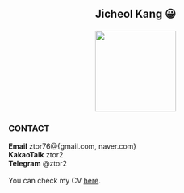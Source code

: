 
## <p align="center">Jicheol Kang :grinning: </p> <p align="center"><img src="https://user-images.githubusercontent.com/57743113/142158710-e36ba63a-3fc0-4863-ad7e-25ceb3224aa1.png" width="160" height="160"></p>

### CONTACT

**Email** ztor76@{gmail.com, naver.com}<br>
**KakaoTalk** ztor2<br>
**Telegram** @ztor2
<br><br>
You can check my CV [here](https://ztor2.pythonanywhere.com).



<!--
**ztor2/ztor2** is a ✨ _special_ ✨ repository because its `README.md` (this file) appears on your GitHub profile.

Here are some ideas to get you started:

- 🔭 I’m currently working on ...
- 🌱 I’m currently learning ...
- 👯 I’m looking to collaborate on ...
- 🤔 I’m looking for help with ...
- 💬 Ask me about ...
- 📫 How to reach me: ...
- 😄 Pronouns: ...
- ⚡ Fun fact: ...
-->
